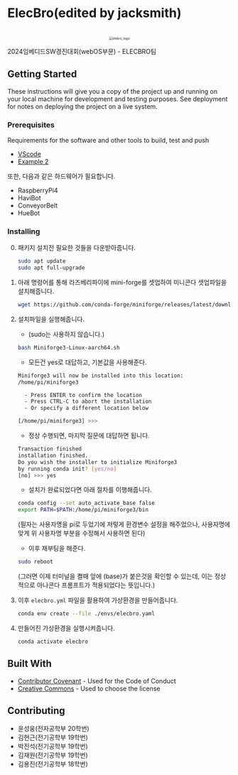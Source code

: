 # ElecBro(edited by jacksmith)
<p align="center">
  <br>
 	<img src="https://github.com/YUNSUNGWOONG/ElecBro/assets/100409315/04f77169-8e76-4ac6-84ed-26a2c2aaf04b" alt="elebro_logo" style="zoom:50%;" />
  <br>
</p>


2024임베디드SW경진대회(webOS부문) - ELECBRO팀



## Getting Started

These instructions will give you a copy of the project up and running on
your local machine for development and testing purposes. See deployment
for notes on deploying the project on a live system.

### Prerequisites

Requirements for the software and other tools to build, test and push 
- [VScode](https://www.example.com)
- [Example 2](https://www.example.com)

또한, 다음과 같은 하드웨어가 필요합니다.

- RaspberryPi4
- HaviBot
- ConveyorBelt
- HueBot





### Installing

0. 패키지 설치전 필요한 것들을 다운받아줍니다.
   ```bash
   sudo apt update
   sudo apt full-upgrade
   ```

   

1. 아래 명령어를 통해 라즈베리파이에 mini-forge를 셋업하여 미니콘다 셋업파일을 설치해줍니다.
   ```bash
   wget https://github.com/conda-forge/miniforge/releases/latest/download/Miniforge3-Linux-aarch64.sh
   ```

   

2. 설치파일을 실행해줍니다.

   - (sudo는 사용하지 않습니다.)

   ```bash
   bash Miniforge3-Linux-aarch64.sh
   ```

   - 모든건 yes로 대답하고, 기본값을 사용해준다.

   ```bash
   Miniforge3 will now be installed into this location:
   /home/pi/miniforge3
   
     - Press ENTER to confirm the location
     - Press CTRL-C to abort the installation
     - Or specify a different location below
   
   [/home/pi/miniforge3] >>>
   ```

   - 정상 수행되면, 마지막 질문에 대답하면 됩니다.

   ```bash
   Transaction finished
   installation finished.
   Do you wish the installer to initialize Miniforge3
   by running conda init? [yes/no]
   [no] >>> yes
   ```

   - 설치가 완료되었다면 아래 절차를 이행해줍니다.

   ```bash
   conda config --set auto_activate_base false
   export PATH=$PATH:/home/pi/miniforge3/bin
   ```

   (필자는 사용자명을 pi로 두었기에 저렇게 환경변수 설정을 해주었으나, 사용자명에 맞게 위 사용자명 부분을 수정해서 사용하면 된다)

   - 이후 재부팅을 해준다.

   ```bash
   sudo reboot
   ```

   (그러면 이제 터미널을 켤때 앞에 (base)가 붙은것을 확인할 수 있는데, 이는 정상적으로 아나콘다 프롬프트가 적용되었다는 뜻입니다.)

3. 이후  `elecbro.yml` 파일을 활용하여 가상환경을 만들어줍니다.
   ```bash
   conda env create --file ./envs/elecbro.yaml
   ```

   

4. 만들어진 가상환경을 실행시켜줍니다.

   ```bash
   conda activate elecbro
   ```

   





## Built With

  - [Contributor Covenant](https://www.contributor-covenant.org/) - Used
    for the Code of Conduct
  - [Creative Commons](https://creativecommons.org/) - Used to choose
    the license

## Contributing

- 윤성웅(전자공학부 20학번)
- 김현근(전기공학부 19학번)
- 박진석(전기공학부 19학번)
- 김재원(전기공학부 19학번)
- 김용진(전기공학부 18학번)

